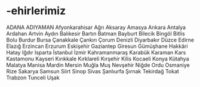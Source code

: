 # -ehirlerimiz
ADANA
ADIYAMAN
Afyonkarahisar
Ağrı
Aksaray
Amasya
Ankara
Antalya
Ardahan
Artvin
Aydın
Balıkesir
Bartın
Batman
Bayburt
Bilecik
Bingöl
Bitlis
Bolu
Burdur
Bursa
Çanakkale
Çankırı
Çorum
Denizli
Diyarbakır
Düzce
Edirne
Elazığ
Erzincan
Erzurum
Eskişehir
Gaziantep
Giresun
Gümüşhane
Hakkâri
Hatay
Iğdır
Isparta
İstanbul
İzmir
Kahramanmaraş
Karabük
Karaman
Kars
Kastamonu
Kayseri
Kırıkkale
Kırklareli
Kırşehir
Kilis
Kocaeli
Konya
Kütahya
Malatya
Manisa
Mardin
Mersin
Muğla
Muş
Nevşehir
Niğde
Ordu
Osmaniye
Rize
Sakarya
Samsun
Siirt
Sinop
Sivas
Şanlıurfa
Şırnak
Tekirdağ
Tokat
Trabzon
Tunceli
Uşak
